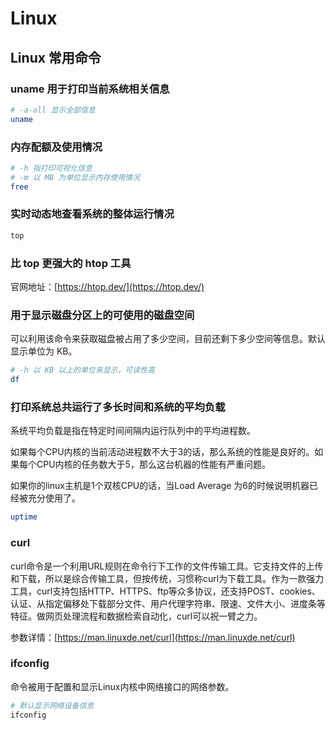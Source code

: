 # Linux

## Linux 常用命令

### uname 用于打印当前系统相关信息

```bash
# -a-all 显示全部信息
uname
```

### 内存配额及使用情况

```bash
# -h 指打印可视化信息
# -m 以 MB 为单位显示内存使用情况
free
```

### 实时动态地查看系统的整体运行情况

```bash
top
```

### 比 top 更强大的 htop 工具

官网地址：[https://htop.dev/](https://htop.dev/)

### 用于显示磁盘分区上的可使用的磁盘空间

可以利用该命令来获取磁盘被占用了多少空间，目前还剩下多少空间等信息。默认显示单位为 KB。

```bash
# -h 以 KB 以上的单位来显示，可读性高
df
```

### 打印系统总共运行了多长时间和系统的平均负载

系统平均负载是指在特定时间间隔内运行队列中的平均进程数。

如果每个CPU内核的当前活动进程数不大于3的话，那么系统的性能是良好的。如果每个CPU内核的任务数大于5，那么这台机器的性能有严重问题。

如果你的linux主机是1个双核CPU的话，当Load Average 为6的时候说明机器已经被充分使用了。

```bash
uptime
```

### curl 

curl命令是一个利用URL规则在命令行下工作的文件传输工具。它支持文件的上传和下载，所以是综合传输工具，但按传统，习惯称curl为下载工具。作为一款强力工具，curl支持包括HTTP、HTTPS、ftp等众多协议，还支持POST、cookies、认证、从指定偏移处下载部分文件、用户代理字符串、限速、文件大小、进度条等特征。做网页处理流程和数据检索自动化，curl可以祝一臂之力。

参数详情：[https://man.linuxde.net/curl](https://man.linuxde.net/curl)

### ifconfig

命令被用于配置和显示Linux内核中网络接口的网络参数。

```bash
# 默认显示网络设备信息
ifconfig
```

